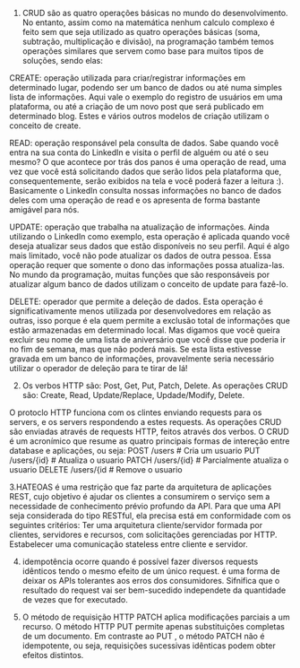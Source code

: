 
1.	CRUD são as quatro operações básicas no mundo do desenvolvimento. No entanto, assim como na matemática nenhum calculo complexo é feito sem que seja utilizado as quatro operações básicas (soma, subtração, multiplicação e divisão), na programação também temos operações similares que servem como base para muitos tipos de soluções, sendo elas:

CREATE: operação utilizada para criar/registrar informações em determinado lugar, podendo ser um banco de dados ou até numa simples lista de informações. Aqui vale o exemplo do registro de usuários em uma plataforma, ou até a criação de um novo post que será publicado em determinado blog. Estes e vários outros modelos de criação utilizam o conceito de create.

READ: operação responsável pela consulta de dados. Sabe quando você entra na sua conta do LinkedIn e visita o perfil de alguém ou até o seu mesmo? O que acontece por trás dos panos é uma operação de read, uma vez que você está solicitando dados que serão lidos pela plataforma que, consequentemente, serão exibidos na tela e você poderá fazer a leitura :). Basicamente o LinkedIn consulta nossas informações no banco de dados deles com uma operação de read e os apresenta de forma bastante amigável para nós.

UPDATE: operação que trabalha na atualização de informações. Ainda utilizando o LinkedIn como exemplo, esta operação é aplicada quando você deseja atualizar seus dados que estão disponíveis no seu perfil. Aqui é algo mais limitado, você não pode atualizar os dados de outra pessoa. Essa operação requer que somente o dono das informações possa atualiza-las. No mundo da programação, muitas funções que são responsáveis por atualizar algum banco de dados utilizam o conceito de update para fazê-lo.

DELETE: operador que permite a deleção de dados. Esta operação é significativamente menos utilizada por desenvolvedores em relação as outras, isso porque é ela quem permite a exclusão total de informações que estão armazenadas em determinado local. Mas digamos que você queira excluir seu nome de uma lista de aniversário que você disse que poderia ir no fim de semana, mas que não poderá mais. Se esta lista estivesse gravada em um banco de informações, provavelmente seria necessário utilizar o operador de deleção para te tirar de lá!

2.	Os verbos HTTP são: Post, Get, Put, Patch, Delete.
 As operações CRUD são: Create, Read, Update/Replace, Updade/Modify, Delete.

 O protoclo HTTP funciona com os clintes enviando requests para os servers, e os servers respondendo a estes requests. As operações CRUD são enviadas através de requests HTTP, feitos através dos verbos. O CRUD é um acronímico que resume as quatro principais formas de intereção entre database e aplicações, ou seja:
               POST /users # Cria um usuario
               PUT /users/{id} # Atualiza o usuario
               PATCH  /users/{id} # Parcialmente atualiza o usuario
               DELETE /users/{id # Remove o usuario
               
3.HATEOAS é uma restrição que faz parte da arquitetura de aplicações REST, cujo objetivo é ajudar os clientes a consumirem o serviço sem a necessidade de conhecimento prévio profundo da API. Para que uma API seja considerada do tipo RESTful, ela precisa está em conformidade com os seguintes critérios: Ter uma arquitetura cliente/servidor formada por clientes, servidores e recursos, com solicitações gerenciadas por HTTP. Estabelecer uma comunicação stateless entre cliente e servidor.

4. idempotência ocorre quando é possível fazer diversos requests idênticos tendo o mesmo efeito de um único request. é uma forma de deixar os APIs tolerantes aos erros dos consumidores. Sifnifica que o resultado do request vai ser bem-sucedido independete da quantidade de vezes que for executado.

6. O método de requisição HTTP PATCH aplica modificações parciais a um recurso. O método HTTP PUT permite apenas substituições completas de um documento. Em contraste ao PUT , o método PATCH não é idempotente, ou seja, requisições sucessivas idênticas podem obter efeitos distintos.
